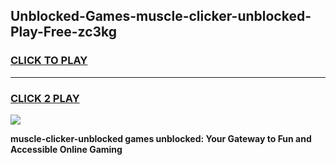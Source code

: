 
## Unblocked-Games-muscle-clicker-unblocked-Play-Free-zc3kg
<h3>
<a href="https://premium76.site?title=muscle-clicker-unblocked&ref=10A">CLICK TO PLAY</a></h3>
<hr>

<h3>
<a href="https://premium76.site?title=muscle-clicker-unblocked&ref=10A">CLICK 2 PLAY</a>
  
</h3>

<a href="https://premium76.site?title=muscle-clicker-unblocked&ref=10A"><img src="https://clearcache.store/games.png"></a>


**muscle-clicker-unblocked games unblocked: Your Gateway to Fun and Accessible Online Gaming**
